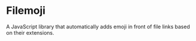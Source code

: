# Filemoji

A JavaScript library that automatically adds emoji in front of file links based on
their extensions.

